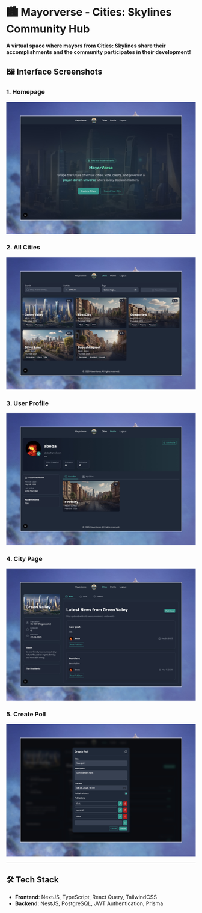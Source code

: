 # 🏙 Mayorverse - Cities: Skylines Community Hub

**A virtual space where mayors from Cities: Skylines share their accomplishments and the community participates in their development!**

## 🖼 Interface Screenshots

### 1. Homepage

![Homepage](./screenshots/1.jpeg)

### 2. All Cities

![City list](./screenshots/2.jpeg)

### 3. User Profile

![Profile](./screenshots/3.jpeg)

### 4. City Page

![City](./screenshots/4.jpeg)

### 5. Create Poll

![Poll creation](./screenshots/5.jpeg)

---

## 🛠 Tech Stack

- **Frontend**: NextJS, TypeScript, React Query, TailwindCSS
- **Backend**: NestJS, PostgreSQL, JWT Authentication, Prisma
